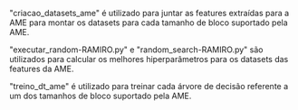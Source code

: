 "criacao_datasets_ame" é utilizado para juntar as features extraídas para a AME para montar os datasets para cada tamanho de bloco suportado pela AME.

"executar_random-RAMIRO.py" e "random_search-RAMIRO.py" são utilizados para calcular os melhores hiperparâmetros para os datasets das features da AME.

"treino_dt_ame" é utilizado para treinar cada árvore de decisão referente a um dos tamanhos de bloco suportado pela AME.
